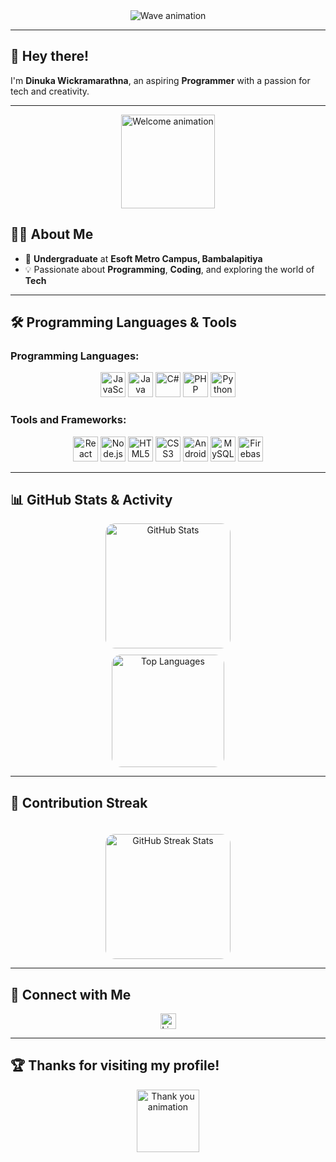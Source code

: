 <div align="center">
  <img src="https://capsule-render.vercel.app/api?type=waving&color=gradient&height=250&section=header&text=Welcome%20to%20My%20Profile!&fontSize=60&fontAlign=50&fontAlignY=50&fontColor=auto&animation=fadeIn&desc=Dinuka%20Wickramarathna%20%7C%20Aspiring%20Programmer&descAlign=50&descAlignY=70" alt="Wave animation" />
</div>

---

## 👋 Hey there!

I'm **Dinuka Wickramarathna**, an aspiring **Programmer** with a passion for tech and creativity.

---

<div align="center">
  <img height="150" src="https://media.giphy.com/media/UpaxNpS4EI7fkBIGag/giphy.gif" alt="Welcome animation" />
</div>

## 👨‍💻 About Me

- 🏫 **Undergraduate** at **Esoft Metro Campus, Bambalapitiya**  
- 💡 Passionate about **Programming**, **Coding**, and exploring the world of **Tech**  

---

## 🛠 Programming Languages & Tools

### Programming Languages:
<div align="center">
  <img src="https://cdn.jsdelivr.net/gh/devicons/devicon/icons/javascript/javascript-plain.svg" height="40" alt="JavaScript" />
  <img src="https://cdn.jsdelivr.net/gh/devicons/devicon/icons/java/java-original-wordmark.svg" height="40" alt="Java" />
  <img src="https://cdn.jsdelivr.net/gh/devicons/devicon/icons/csharp/csharp-original.svg" height="40" alt="C#" />
  <img src="https://cdn.jsdelivr.net/gh/devicons/devicon/icons/php/php-original.svg" height="40" alt="PHP" />
  <img src="https://cdn.jsdelivr.net/gh/devicons/devicon/icons/python/python-original.svg" height="40" alt="Python" />
</div>

### Tools and Frameworks:
<div align="center">
  <img src="https://cdn.jsdelivr.net/gh/devicons/devicon/icons/react/react-original-wordmark.svg" height="40" alt="React" />
  <img src="https://cdn.jsdelivr.net/gh/devicons/devicon/icons/nodejs/nodejs-original-wordmark.svg" height="40" alt="Node.js" />
  <img src="https://cdn.jsdelivr.net/gh/devicons/devicon/icons/html5/html5-plain-wordmark.svg" height="40" alt="HTML5" />
  <img src="https://cdn.simpleicons.org/css3/1572B6" height="40" alt="CSS3" />
  <img src="https://cdn.jsdelivr.net/gh/devicons/devicon/icons/androidstudio/androidstudio-original.svg" height="40" alt="Android Studio" />
  <img src="https://cdn.jsdelivr.net/gh/devicons/devicon/icons/mysql/mysql-original.svg" height="40" alt="MySQL" />
  <img src="https://cdn.jsdelivr.net/gh/devicons/devicon/icons/firebase/firebase-plain-wordmark.svg" height="40" alt="Firebase" />
</div>

---

## 📊 GitHub Stats & Activity

<div align="center">
  <!-- GitHub Stats -->
  <img 
    src="https://github-readme-stats.vercel.app/api?username=Dinukaawsh&theme=radical&show_icons=true&include_all_commits=true&count_private=true&border_radius=15&hide_border=true" 
    alt="GitHub Stats" 
    height="200" 
    style="border-radius: 15px;" 
  />
</div>
<div align="center">
  <!-- Top Languages -->
  <img 
    src="https://github-readme-stats.vercel.app/api/top-langs?username=Dinukaawsh&theme=radical&layout=compact&langs_count=6&hide_border=true&border_radius=15" 
    alt="Top Languages" 
    height="180" 
    style="border-radius: 15px; margin-top: 10px;" 
  />
</div>


---

## 🌟 Contribution Streak

<div align="center">
  <img 
    src="https://streak-stats.demolab.com?user=Dinukaawsh&theme=radical&hide_border=true&fire=FF4081&sideLabels=FFA500" 
    alt="GitHub Streak Stats" 
    height="200" 
    style="border-radius: 15px; margin-top: 20px;" 
  />
</div>

---

## 🔗 Connect with Me

<div align="center">
  <a href="https://www.linkedin.com/in/dinuka-ashan-88468b214/" target="_blank">
    <img src="https://img.shields.io/static/v1?message=LinkedIn&logo=linkedin&label=&color=0077B5&logoColor=white&labelColor=&style=for-the-badge" height="25" alt="LinkedIn" />
  </a>
</div>

---

## 🏆 Thanks for visiting my profile!

<div align="center">
  <img src="https://media.giphy.com/media/dxn6fRlTIShoeBr69N/giphy.gif" height="100" alt="Thank you animation" />
</div>
